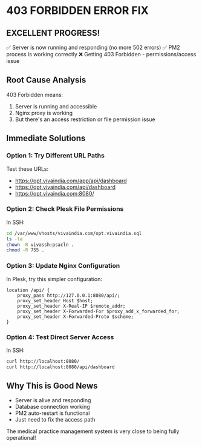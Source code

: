 # 403 FORBIDDEN ERROR FIX

## EXCELLENT PROGRESS!
✅ Server is now running and responding (no more 502 errors)
✅ PM2 process is working correctly
❌ Getting 403 Forbidden - permissions/access issue

## Root Cause Analysis
403 Forbidden means:
1. Server is running and accessible
2. Nginx proxy is working
3. But there's an access restriction or file permission issue

## Immediate Solutions

### Option 1: Try Different URL Paths
Test these URLs:
- https://opt.vivaindia.com/app/api/dashboard
- https://opt.vivaindia.com/api/dashboard  
- https://opt.vivaindia.com:8080/

### Option 2: Check Plesk File Permissions
In SSH:
```bash
cd /var/www/vhosts/vivaindia.com/opt.vivaindia.sql
ls -la
chown -R vivassh:psacln .
chmod -R 755 .
```

### Option 3: Update Nginx Configuration
In Plesk, try this simpler configuration:
```nginx
location /api/ {
    proxy_pass http://127.0.0.1:8080/api/;
    proxy_set_header Host $host;
    proxy_set_header X-Real-IP $remote_addr;
    proxy_set_header X-Forwarded-For $proxy_add_x_forwarded_for;
    proxy_set_header X-Forwarded-Proto $scheme;
}
```

### Option 4: Test Direct Server Access
In SSH:
```bash
curl http://localhost:8080/
curl http://localhost:8080/api/dashboard
```

## Why This is Good News
- Server is alive and responding
- Database connection working
- PM2 auto-restart is functional
- Just need to fix the access path

The medical practice management system is very close to being fully operational!